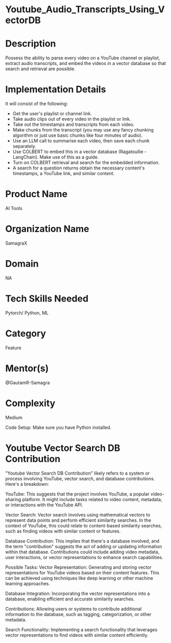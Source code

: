 # Youtube_Audio_Transcripts_Using_VectorDB

# Description
Possess the ability to parse every video on a YouTube channel or playlist, extract audio transcripts, and embed the videos in a vector database so that search and retrieval are possible.

# Implementation Details
It will consist of the following:

* Get the user's playlist or channel link.
* Take audio clips out of every video in the playlist or link.
* Take out the timestamps and transcripts from each video.
* Make chunks from the transcript (you may use any fancy chunking algorithm or just use basic chunks like four minutes of audio).
* Use an LLM call to summarise each video, then save each chunk separately.
* Use COLBERT to embed this in a vector database (Ragatoullie - LangChain). Make use of this as a guide.
* Turn on COLBERT retrieval and search for the embedded information.
* A search for a question returns obtain the necessary content's timestamps, a YouTube link, and similar content.

# Product Name
AI Tools

# Organization Name
SamagraX

# Domain
NA

# Tech Skills Needed
Pytorch/ Python, ML

# Category
Feature

# Mentor(s)
@GautamR-Samagra

# Complexity
Medium

Code Setup:
Make sure you have Python installed.

# Youtube Vector Search DB Contribution

"Youtube Vector Search DB Contribution" likely refers to a system or process involving YouTube, vector search, and database contributions. Here's a breakdown:

YouTube: This suggests that the project involves YouTube, a popular video-sharing platform. It might include tasks related to video content, metadata, or interactions with the YouTube API.

Vector Search: Vector search involves using mathematical vectors to represent data points and perform efficient similarity searches. In the context of YouTube, this could relate to content-based similarity searches, such as finding videos with similar content or features.

Database Contribution: This implies that there's a database involved, and the term "contribution" suggests the act of adding or updating information within that database. Contributions could include adding video metadata, user interactions, or vector representations to enhance search capabilities.

Possible Tasks:
Vector Representation: Generating and storing vector representations for YouTube videos based on their content features. This can be achieved using techniques like deep learning or other machine learning approaches.

Database Integration: Incorporating the vector representations into a database, enabling efficient and accurate similarity searches.

Contributions: Allowing users or systems to contribute additional information to the database, such as tagging, categorization, or other metadata.

Search Functionality: Implementing a search functionality that leverages vector representations to find videos with similar content efficiently.
